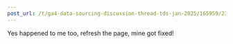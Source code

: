 ```yaml
---
post_url: /t/ga4-data-sourcing-discussion-thread-tds-jan-2025/165959/232
---
```

Yes happened to me too, refresh the page, mine got fixed!
